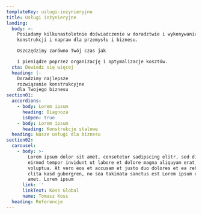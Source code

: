 ```yaml
---
templateKey: uslugi-inzynieryjne
title: Usługi inżynieryjne
landing:
  body: >-
    Posiadamy kilkunastoletnie doświadczenie w doradztwie i wykonywaniu
    konstrukcji i napraw dla przemysłu i biznesu. 

    Oszczędzimy zarówno Twój czas jak 

    i pieniądze poprzez organizację i optymalizacje kosztów.
  cta: Dowiedz się więcej
  heading: |-
    Doradzimy najlepsze 
    rozwiązanie konstrukcyjne 
    dla Twojego biznesu
section01:
  accordions:
    - body: Lorem ipsum
      heading: Diagnoza
      isOpen: true
    - body: Lorem ipsum
      heading: Konstrukcje stalowe
  heading: Nasze usługi dla biznesu
section02:
  carousel:
    - body: >-
        Lorem ipsum dolor sit amet, consetetur sadipscing elitr, sed diam nonumy
        eirmod tempor invidunt ut labore et dolore magna aliquyam erat, sed diam
        voluptua. At vero eos et accusam et justo duo dolores et ea rebum. Stet
        clita kasd gubergren, no sea takimata sanctus est Lorem ipsum dolor sit
        amet. Lorem ipsum
      link: ''
      linkText: Koss Global
      name: Tomasz Koss
  heading: Referencje
---
```


